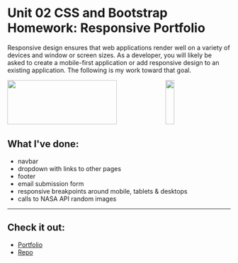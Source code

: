 # Unit 02 CSS and Bootstrap Homework: Responsive Portfolio

Responsive design ensures that web applications render well on a variety of devices and window or screen sizes. As a developer, you will likely be asked to create a mobile-first application or add responsive design to an existing application. The following is my work toward that goal.

<div>
   <img width="70%" height="100vh" src="/Assets/Images/desktop.gif">
   <img width="20%" height="100vh" src="/Assets/Images/mobile.gif">
</div>

## What I've done:
* navbar
* dropdown with links to other pages
* footer
* email submission form
* responsive breakpoints around mobile, tablets & desktops
* calls to NASA API random images 

- - -

## Check it out:
* [Portfolio](http://www.spazcool.com/responsive-portfolio/index.html)
* [Repo](https://github.com/Spazcool/responsive-portfolio)


